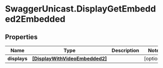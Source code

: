 # SwaggerUnicast.DisplayGetEmbedded2Embedded

## Properties

Name | Type | Description | Notes
------------ | ------------- | ------------- | -------------
**displays** | [**[DisplayWithVideoEmbedded2]**](DisplayWithVideoEmbedded2.md) |  | [optional] 


